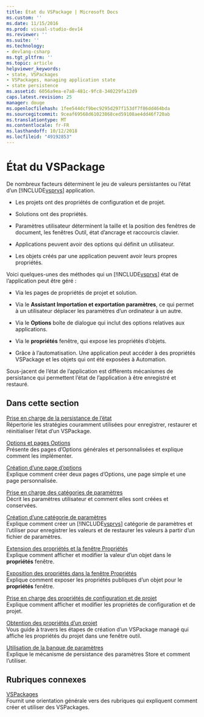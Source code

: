 ```yaml
---
title: État du VSPackage | Microsoft Docs
ms.custom: ''
ms.date: 11/15/2016
ms.prod: visual-studio-dev14
ms.reviewer: ''
ms.suite: ''
ms.technology:
- devlang-csharp
ms.tgt_pltfrm: ''
ms.topic: article
helpviewer_keywords:
- state, VSPackages
- VSPackages, managing application state
- state persistence
ms.assetid: 6056a9ea-e7a8-481c-9fc8-340229fa12d9
caps.latest.revision: 25
manager: douge
ms.openlocfilehash: 1fee544dcf9bec9295d297f153df7f86dd464bda
ms.sourcegitcommit: 9ceaf69568d61023868ced59108ae4dd46f720ab
ms.translationtype: MT
ms.contentlocale: fr-FR
ms.lasthandoff: 10/12/2018
ms.locfileid: "49192853"
---
```

# <a name="vspackage-state"></a>État du VSPackage
De nombreux facteurs déterminent le jeu de valeurs persistantes ou l’état d’un [!INCLUDE[vsprvs](../includes/vsprvs-md.md)] application.  
  
-   Les projets ont des propriétés de configuration et de projet.  
  
-   Solutions ont des propriétés.  
  
-   Paramètres utilisateur déterminent la taille et la position des fenêtres de document, les fenêtres Outil, état d’ancrage et raccourcis clavier.  
  
-   Applications peuvent avoir des options qui définit un utilisateur.  
  
-   Les objets créés par une application peuvent avoir leurs propres propriétés.  
  
 Voici quelques-unes des méthodes qui un [!INCLUDE[vsprvs](../includes/vsprvs-md.md)] état de l’application peut être géré :  
  
-   Via les pages de propriétés de projet et solution.  
  
-   Via le **Assistant Importation et exportation paramètres**, ce qui permet à un utilisateur déplacer les paramètres d’un ordinateur à un autre.  
  
-   Via le **Options** boîte de dialogue qui inclut des options relatives aux applications.  
  
-   Via le **propriétés** fenêtre, qui expose les propriétés d’objets.  
  
-   Grâce à l’automatisation. Une application peut accéder à des propriétés VSPackage et les objets qui ont été exposées à Automation.  
  
 Sous-jacent de l’état de l’application est différents mécanismes de persistance qui permettent l’état de l’application à être enregistré et restauré.  
  
## <a name="in-this-section"></a>Dans cette section  
 [Prise en charge de la persistance de l’état](../misc/support-for-state-persistence.md)  
 Répertorie les stratégies couramment utilisées pour enregistrer, restaurer et réinitialiser l’état d’un VSPackage.  
  
 [Options et pages Options](../extensibility/internals/options-and-options-pages.md)  
 Présente des pages d’Options générales et personnalisées et explique comment les implémenter.  
  
 [Création d’une page d’options](../extensibility/creating-an-options-page.md)  
 Explique comment créer deux pages d’Options, une page simple et une page personnalisée.  
  
 [Prise en charge des catégories de paramètres](../misc/support-for-settings-categories.md)  
 Décrit les paramètres utilisateur et comment elles sont créées et conservées.  
  
 [Création d’une catégorie de paramètres](../extensibility/creating-a-settings-category.md)  
 Explique comment créer un [!INCLUDE[vsprvs](../includes/vsprvs-md.md)] catégorie de paramètres et l’utiliser pour enregistrer les valeurs et de restaurer les valeurs à partir d’un fichier de paramètres.  
  
 [Extension des propriétés et la fenêtre Propriétés](../extensibility/extending-properties-and-the-property-window.md)  
 Explique comment afficher et modifier la valeur d’un objet dans le **propriétés** fenêtre.  
  
 [Exposition des propriétés dans la fenêtre Propriétés](../extensibility/exposing-properties-to-the-properties-window.md)  
 Explique comment exposer les propriétés publiques d’un objet pour le **propriétés** fenêtre.  
  
 [Prise en charge des propriétés de configuration et de projet](../extensibility/internals/support-for-project-and-configuration-properties.md)  
 Explique comment afficher et modifier les propriétés de configuration et de projet.  
  
 [Obtention des propriétés d’un projet](../extensibility/getting-project-properties.md)  
 Vous guide à travers les étapes de création d’un VSPackage managé qui affiche les propriétés du projet dans une fenêtre outil.  
  
 [Utilisation de la banque de paramètres](../extensibility/using-the-settings-store.md)  
 Explique le mécanisme de persistance des paramètres Store et comment l’utiliser.  
  
## <a name="related-sections"></a>Rubriques connexes  
 [VSPackages](../extensibility/internals/vspackages.md)  
 Fournit une orientation générale vers des rubriques qui expliquent comment créer et utiliser des VSPackages.